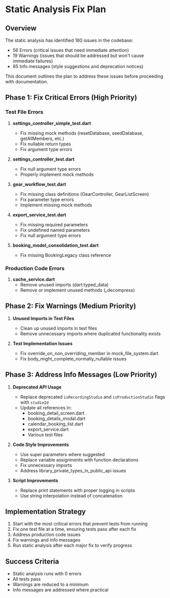 # Static Analysis Fix Plan

## Overview

The static analysis has identified 160 issues in the codebase:
- 56 Errors (critical issues that need immediate attention)
- 19 Warnings (issues that should be addressed but won't cause immediate failures)
- 85 Info messages (style suggestions and deprecation notices)

This document outlines the plan to address these issues before proceeding with documentation.

## Phase 1: Fix Critical Errors (High Priority)

### Test File Errors

1. **settings_controller_simple_test.dart**
   - Fix missing mock methods (resetDatabase, seedDatabase, getAllMembers, etc.)
   - Fix nullable return types
   - Fix argument type errors

2. **settings_controller_test.dart**
   - Fix null argument type errors
   - Properly implement mock methods

3. **gear_workflow_test.dart**
   - Fix missing class definitions (GearController, GearListScreen)
   - Fix parameter type errors
   - Implement missing mock methods

4. **export_service_test.dart**
   - Fix missing required parameters
   - Fix undefined named parameters
   - Fix null argument type errors

5. **booking_model_consolidation_test.dart**
   - Fix missing BookingLegacy class reference

### Production Code Errors

1. **cache_service.dart**
   - Remove unused imports (dart:typed_data)
   - Remove or implement unused methods (_decompress)

## Phase 2: Fix Warnings (Medium Priority)

1. **Unused Imports in Test Files**
   - Clean up unused imports in test files
   - Remove unnecessary imports where duplicated functionality exists

2. **Test Implementation Issues**
   - Fix override_on_non_overriding_member in mock_file_system.dart
   - Fix body_might_complete_normally_nullable issues

## Phase 3: Address Info Messages (Low Priority)

1. **Deprecated API Usage**
   - Replace deprecated `isRecordingStudio` and `isProductionStudio` flags with `studioId`
   - Update all references in:
     - booking_detail_screen.dart
     - booking_details_modal.dart
     - calendar_booking_list.dart
     - export_service.dart
     - Various test files

2. **Code Style Improvements**
   - Use super parameters where suggested
   - Replace variable assignments with function declarations
   - Fix unnecessary imports
   - Address library_private_types_in_public_api issues

3. **Script Improvements**
   - Replace print statements with proper logging in scripts
   - Use string interpolation instead of concatenation

## Implementation Strategy

1. Start with the most critical errors that prevent tests from running
2. Fix one test file at a time, ensuring tests pass after each fix
3. Address production code issues
4. Fix warnings and info messages
5. Run static analysis after each major fix to verify progress

## Success Criteria

- Static analysis runs with 0 errors
- All tests pass
- Warnings are reduced to a minimum
- Info messages are addressed where practical
